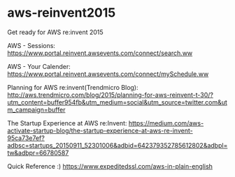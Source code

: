# aws-reinvent2015

Get ready for AWS re:invent 2015


AWS - Sessions:
https://www.portal.reinvent.awsevents.com/connect/search.ww

AWS - Your Calender:
https://www.portal.reinvent.awsevents.com/connect/mySchedule.ww

Planning for AWS re:invent(Trendmicro Blog):
http://aws.trendmicro.com/blog/2015/planning-for-aws-reinvent-t-30/?utm_content=buffer954fb&utm_medium=social&utm_source=twitter.com&utm_campaign=buffer

The Startup Experience at AWS re:Invent:
https://medium.com/aws-activate-startup-blog/the-startup-experience-at-aws-re-invent-95ca73e7ef?adbsc=startups_20150911_52301006&adbid=642379352785612802&adbpl=tw&adbpr=66780587

Quick Reference :)
https://www.expeditedssl.com/aws-in-plain-english
